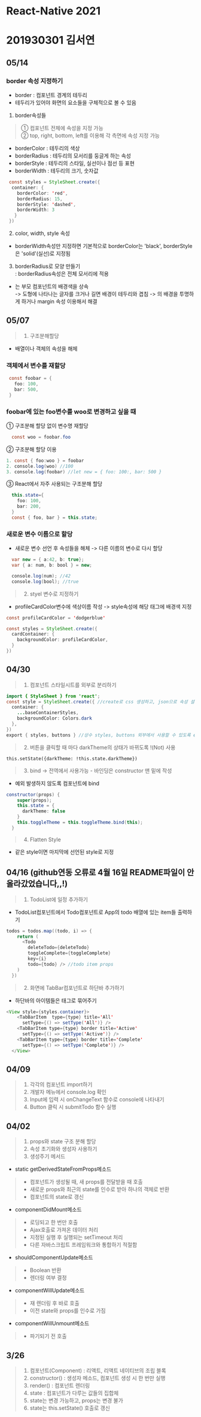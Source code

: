 # React-Native 2021
# 201930301 김서연

## 05/14
### border 속성 지정하기
  - border : 컴포넌트 경계의 테두리
  - 테두리가 있어야 화면의 요소들을 구체적으로 볼 수 있음
  
  1. border속성들
  > ① 컴포넌트 전체에 속성을 지정 가능\
  > ② top, right, bottom, left를 이용해 각 측면에 속성 지정 가능
  - borderColor : 테두리의 색상 
  - borderRadius : 테두리의 모서리를 둥글게 하는 속성 
  - borderStyle : 테두리의 스타일, 실선이나 점선 등 표현
  - borderWidth : 테두리의 크기, 숫자값
  ```java
   const styles = StyleSheet.create({
    container: {
      borderColor: 'red',
      borderRadius: 15,
      borderStyle: 'dashed',
      borderWidth: 3
     }
   })
  ```

  2. color, width, style 속성
  - borderWidth속성만 지정하면 기본적으로 borderColor는 'black', borderStyle은 'solid'(실선)로 지정됨

  3. borderRadius로 모양 만들기\
  : borderRadius속성은 전체 모서리에 적용
  - <Text>는 부모 컴포넌트의 배경색을 상속\
    -> 도형에 나타나는 글자를 크거나 길면 배경이 테두리와 겹침
    -> <Text>의 배경을 투명하게 하거나 margin 속성 이용해서 해결

## 05/07
> 1. 구조분해할당
 - 배열이나 객체의 속성을 해체

  ### 객체에서 변수를 재할당
 ```java 
  const foobar = {
    foo: 100,
    bar: 500,
  }
 ```

  ### foobar에 있는 foo변수를 woo로 변경하고 싶을 때
 ① 구조분해 할당 없이 변수명 재할당
  ```java
    const woo = foobar.foo
  ```
 ② 구조분해 할당 이용
  ```java
  1. const { foo:woo } = foobar
  2. console.log(woo) //100
  3. console.log(foobar) //let new = { foo: 100:, bar: 500 }
  ```
 ③ React에서 자주 사용되는 구조분해 할당
  ```java
    this.state={
      foo: 100,
      bar: 200,
    }
    const { foo, bar } = this.state;
  ```

### 새로운 변수 이름으로 할당
  - 새로운 변수 선언 후 속성들을 해체 -> 다른 이름의 변수로 다시 할당
  ```java
    var new = { a:42, b: true};
    var { a: num, b: bool } = new;

    console.log(num); //42
    console.log(bool); //true
  ```

> 2. styel 변수로 지정하기
  - profileCardColor변수에 색상이름 작성 -> style속성에 해당 태그에 배경색 지정 
  ```java
  const profileCardColor = 'dodgerblue'

  const styles = StyleSheet.create({
    cardContainer: {
      backgroundColor: profileCardColor,
    }
  })
  ```



## 04/30
> 1. 컴포넌트 스타일시트를 외부로 분리하기
```java
import { StyleSheet } from 'react';
const style = StyleSheet.create({ //create로 css 생성하고, json으로 속성 설정
  container: {
    ...baseContainerStyles,
    backgroundColor: Colors.dark
  },
})
export { styles, buttons } //상수 styles, buttons 외부에서 사용할 수 있도록 export
```
> 2. 버튼을 클릭할 때 마다 darkTheme의 상태가 바뀌도록 !(Not) 사용
```
this.setState({darkTheme: !this.state.darkTheme})
```
> 3. bind -> 전역에서 사용가능 - 바인딩은 constructor 맨 밑에 작성
  - 예외 발생하지 않도록 컴포넌트에 bind
```java
constructor(props) {
    super(props);
    this.state = {
      darkTheme: false
    }
    this.toggleTheme = this.toggleTheme.bind(this);
  }
```
> 4. Flatten Style
  - 같은 style이면 마지막에 선언된 style로 지정

## 04/16 (github연동 오류로 4월 16일 README파일이 안올라갔었습니다,,!)
> 1. TodoList에 일정 추가하기
  - TodoList컴포넌트에서 Todo컴포넌트로 App의 todo 배열에 있는 item들 출력하기
```java
todos = todos.map((todo, i) => {
    return (
      <Todo
        deleteTodo={deleteTodo}
        toggleComplete={toggleComplete}
        key={i}
        todo={todo} /> //todo item props
    )
  })
```
> 2. 화면에 TabBar컴포넌트로 하단바 추가하기
  - 하단바의 아이템들은 <TabBarItem>태그로 묶어주기
```java
<View style={styles.container}>
    <TabBarItem  type={type} title='All'
      setType={() => setType('All')} />
    <TabBarItem type={type} border title='Active'
      setType={() => setType('Active')} />
    <TabBarItem type={type} border title='Complete'
      setType={() => setType('Complete')} />
  </View>
```

## 04/09
> 1. 각각의 컴포넌트 import하기
> 2. 개발자 메뉴에서 console.log 확인
> 3. Input에 입력 시 onChangeText 함수로 console에 나타내기
> 4. Button 클릭 시 submitTodo 함수 실행

## 04/02
> 1. props와 state 구조 분해 할당
> 2. 속성 초기화와 생성자 사용하기
> 3. 생성주기 메서드
  - static getDerivedStateFromProps메소드
   > - 컴포넌트가 생성될 때, 새 props를 전달받을 때 호출
   > - 새로운 props와 최근의 state를 인수로 받아 하나의 객체로 반환
   > - 컴포넌트의 state로 갱신
  - componentDidMount메소드
   > - 로딩되고 한 번만 호출
   > - Ajax호출로 가져온 데이터 처리
   > - 지정된 실행 후 실행되는 setTimeout 처리
   > - 다른 자바스크립트 프레임워크와 통합하기 적절함
  - shouldComponentUpdate메소드
   > - Boolean 반환
   > - 렌더링 여부 결정
  - componentWillUpdate메소드
   > - 재 렌더링 후 바로 호출
   > - 이전 state와 props를 인수로 가짐
  - componentWillUnmount메소드
   > - 파기되기 전 호출

## 3/26
> 1. 컴포넌트(Component) : 리액트, 리액트 네이티브의 조립 블록
> 2. constructor() : 생성자 메소드, 컴포넌트 생성 시 한 번만 실행
> 3. render() :  컴포넌트 렌더링
> 4. state : 컴포넌트가 다루는 값들의 집합체
> 5. state는 변경 가능하고, props는 변경 불가
> 6. state는 this.setState() 호출로 갱신
